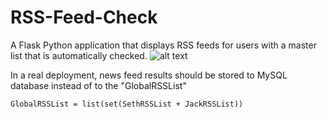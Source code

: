# RSS-Feed-Check
A Flask Python application that displays RSS feeds for users with a master list that is automatically checked.
![alt text]([http://url/to/img.png](https://github.com/StickmanNinja/RSS-Feed-Check/blob/main/RSSExample.PNG?raw=true)https://github.com/StickmanNinja/RSS-Feed-Check/blob/main/RSSExample.PNG?raw=true)

In a real deployment, news feed results should be stored to MySQL database instead of to the "GlobalRSSList"
```
GlobalRSSList = list(set(SethRSSList + JackRSSList))
```
